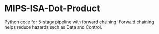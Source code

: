 # MIPS-ISA-Dot-Product
Python code for 5-stage pipeline with forward chaining. Forward chaining helps reduce hazards such as Data and Control.
